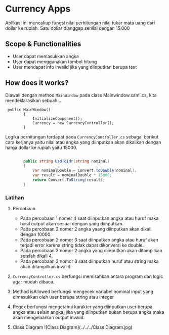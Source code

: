 ﻿# Currency Apps
Aplikasi ini mencakup fungsi nilai perhitungan nilai tukar mata uang dari dollar ke rupiah.
Satu dollar dianggap senilai dengan 15.000

## Scope & Functionalities
- User dapat memasukkan angka
- User dapat menggunakan tombol hitung
- User mendapat info invalid jika yang diinputkan berupa text

## How does it works?

Diawali dengan method `MainWindow` pada class Mainwindow.xaml.cs, kita mendeklarasikan sebuah...

```Csharp
 public MainWindow()
        {
            InitializeComponent();
            Currency = new CurrencyController();
        }
```

Logika perhitungan  terdapat pada `CurrencyController.cs` sebagai berikut 
cara kerjanya yaitu nilai atau angka yang diinputkan akan dikalikan dengan harga dollar ke rupiah yaitu 15000. 

```csharp

        public string UsdToIdr(string nominal)
        {
            var nominalDouble = Convert.ToDouble(nominal);
            var result = nominalDouble * 15000;
            return Convert.ToString(result);
        }
```

### Latihan 

1. Percobaan

   - Pada percobaan 1 nomer 4 saat diinputkan angka atau huruf maka hasil output akan sesuai dengan yang diinputkan.
   - Pada percobaan 2 nomer 2 angka yaang diinputkan akan dikali dengan 10000.
   - Pada percobaan 2 nomor 3 saat diinputkan angka atau huruf akan terjadi  error karena string tidak dapat dikonversi ke double.
   - Pada percobaan 3 nomor 2 angka yang diinputkan akan ditampilkan setelah dikali 4.
   - Pada percobaan 3 nomor 3 saat diinputkan huruf atau string maka akan ditampilkan invalid.
   
2. `CurrencyController.cs` berfungsi memisahkan antara program dan logic agar mudah dibaca.
3. Method isAllowed berfungsi mengecek variabel nominal input yang dimasukkan oleh user berupa string atau integer
4. Regex berfungsi mengetahui karakter yang diinputkan user berupa angka atau selain angka, jika yang diinputkan bukan berupa angka maka akan mengeluarkan output invalid.
5. Class Diagram
    ![Class Diagram](../../../Class Diagram.jpg) 


     





